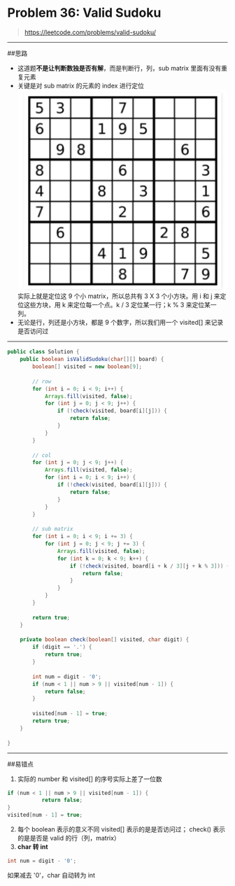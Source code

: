 # Problem 36: Valid Sudoku

> https://leetcode.com/problems/valid-sudoku/

------
##思路
* 这道题**不是让判断数独是否有解**，而是判断行，列，sub matrix 里面有没有重复元素
* 关键是对 sub matrix 的元素的 index 进行定位
![](sudoku.png)
实际上就是定位这 9 个小 matrix，所以总共有 3 X 3 个小方块。用 i 和 j 来定位这些方块，用 k 来定位每一个点。k / 3 定位某一行；k % 3 来定位某一列。
* 无论是行，列还是小方块，都是 9 个数字，所以我们用一个 visited[] 来记录是否访问过

----------
```java
public class Solution {
    public boolean isValidSudoku(char[][] board) {
        boolean[] visited = new boolean[9];
        
        // row
        for (int i = 0; i < 9; i++) {
            Arrays.fill(visited, false);
            for (int j = 0; j < 9; j++) {
                if (!check(visited, board[i][j])) {
                    return false;
                }
            }
        }
        
        // col
        for (int j = 0; j < 9; j++) {
            Arrays.fill(visited, false);
            for (int i = 0; i < 9; i++) {
                if (!check(visited, board[i][j])) {
                    return false;
                }
            }
        }
        
        // sub matrix
        for (int i = 0; i < 9; i += 3) {
            for (int j = 0; j < 9; j += 3) {
                Arrays.fill(visited, false);
                for (int k = 0; k < 9; k++) {
                    if (!check(visited, board[i + k / 3][j + k % 3])) {
                        return false;
                    }
                }
            }
        }
        
        return true;
    }
    
    private boolean check(boolean[] visited, char digit) {
        if (digit == '.') {
            return true;
        }
        
        int num = digit - '0';
        if (num < 1 || num > 9 || visited[num - 1]) {
            return false;
        }
        
        visited[num - 1] = true;
        return true;
    }

}
```
----
##易错点
1. 实际的 number 和 visited[] 的序号实际上差了一位数
```java
if (num < 1 || num > 9 || visited[num - 1]) {
           return false;
}      
visited[num - 1] = true;
```
2. 每个 boolean 表示的意义不同
visited[] 表示的是是否访问过； check() 表示的是是否是 valid 的行（列，matrix）
3. **char 转 int**
```java
int num = digit - '0';
```
如果减去 '0'，char 自动转为 int



























